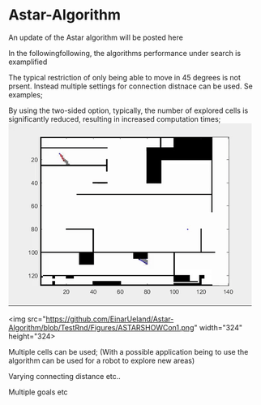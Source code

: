 # Astar-Algorithm
An update of the Astar algorithm will be posted here

In the followingfollowing, the algorithms performance under search is examplified

The typical restriction of only being able to move in 45 degrees is not prsent. Instead multiple settings for connection distnace can be used. Se examples; 

By using the two-sided option, typically, the number of explored cells is significantly reduced, resulting in increased computation times;
![TESt0](Figures/AStar2.gif)

<img src="https://github.com/EinarUeland/Astar-Algorithm/blob/TestRnd/Figures/ASTARSHOWCon1.png"  width="324" height="324>


Multiple cells can be used; (With a possible application being to use the algorithm can be used for a robot to explore new areas)


Varying connecting distance etc..

Multiple goals etc
